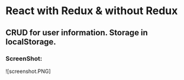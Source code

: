 # React with Redux & without Redux

## CRUD for user information. Storage in localStorage.

### ScreenShot:

![screenshot.PNG]